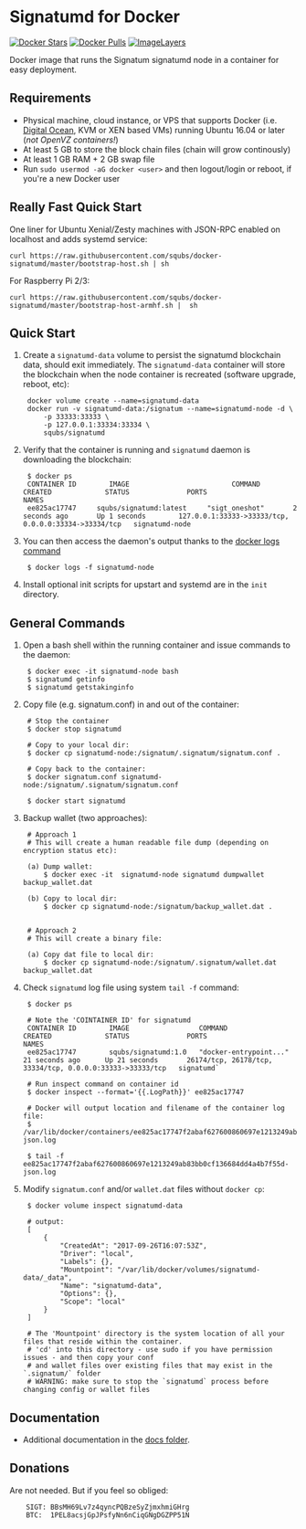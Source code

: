 ﻿Signatumd for Docker
===================

[![Docker Stars](https://img.shields.io/docker/stars/squbs/signatumd.svg)](https://hub.docker.com/r/squbs/signatumd/)
[![Docker Pulls](https://img.shields.io/docker/pulls/squbs/signatumd.svg)](https://hub.docker.com/r/squbs/signatumd/)
[![ImageLayers](https://images.microbadger.com/badges/image/squbs/signatumd.svg)](https://microbadger.com/#/images/squbs/signatumd)

Docker image that runs the Signatum signatumd node in a container for easy deployment.


Requirements
------------

* Physical machine, cloud instance, or VPS that supports Docker (i.e. [Digital Ocean](https://goo.gl/eWziH7), KVM or XEN based VMs) running Ubuntu 16.04 or later (*not OpenVZ containers!*)
* At least 5 GB to store the block chain files (chain will grow continously)
* At least 1 GB RAM + 2 GB swap file
* Run `sudo usermod -aG docker <user>` and then logout/login or reboot, if you're a new Docker user


Really Fast Quick Start
-----------------------

One liner for Ubuntu Xenial/Zesty machines with JSON-RPC enabled on localhost and adds systemd service:

    curl https://raw.githubusercontent.com/squbs/docker-signatumd/master/bootstrap-host.sh | sh

For Raspberry Pi 2/3:

    curl https://raw.githubusercontent.com/squbs/docker-signatumd/master/bootstrap-host-armhf.sh |  sh


Quick Start
-----------

1. Create a `signatumd-data` volume to persist the signatumd blockchain data, should exit immediately.  The `signatumd-data` container will store the blockchain when the node container is recreated (software upgrade, reboot, etc):

        docker volume create --name=signatumd-data
        docker run -v signatumd-data:/signatum --name=signatumd-node -d \
            -p 33333:33333 \
            -p 127.0.0.1:33334:33334 \
            squbs/signatumd

2. Verify that the container is running and `signatumd` daemon is downloading the blockchain:

        $ docker ps
        CONTAINER ID        IMAGE                         COMMAND             CREATED             STATUS              PORTS                                              NAMES
        ee825ac17747     squbs/signatumd:latest     "sigt_oneshot"       2 seconds ago       Up 1 seconds        127.0.0.1:33333->33333/tcp, 0.0.0.0:33334->33334/tcp   signatumd-node

3. You can then access the daemon's output thanks to the [docker logs command]( https://docs.docker.com/reference/commandline/cli/#logs)

        $ docker logs -f signatumd-node

4. Install optional init scripts for upstart and systemd are in the `init` directory.


General Commands
----------------

1. Open a bash shell within the running container and issue commands to the daemon:

        $ docker exec -it signatumd-node bash
        $ signatumd getinfo
        $ signatumd getstakinginfo

2. Copy file (e.g. signatum.conf) in and out of the container: 
        
        # Stop the container
        $ docker stop signatumd

        # Copy to your local dir:
        $ docker cp signatumd-node:/signatum/.signatum/signatum.conf .
        
        # Copy back to the container: 
        $ docker signatum.conf signatumd-node:/signatum/.signatum/signatum.conf 

        $ docker start signatumd

3. Backup wallet (two approaches): 

        # Approach 1 
        # This will create a human readable file dump (depending on encryption status etc):

        (a) Dump wallet:
            $ docker exec -it  signatumd-node signatumd dumpwallet backup_wallet.dat
        
        (b) Copy to local dir: 
            $ docker cp signatumd-node:/signatum/backup_wallet.dat .


        # Approach 2
        # This will create a binary file:

        (a) Copy dat file to local dir: 
            $ docker cp signatumd-node:/signatum/.signatum/wallet.dat backup_wallet.dat

4. Check `signatumd` log file using system `tail -f` command:

        $ docker ps

        # Note the 'COINTAINER ID' for signatumd
        CONTAINER ID        IMAGE                 COMMAND                  CREATED             STATUS              PORTS                                                       NAMES
        ee825ac17747        squbs/signatumd:1.0   "docker-entrypoint..."   21 seconds ago      Up 21 seconds       26174/tcp, 26178/tcp, 33334/tcp, 0.0.0.0:33333->33333/tcp   signatumd`

        # Run inspect command on container id
        $ docker inspect --format='{{.LogPath}}' ee825ac17747

        # Docker will output location and filename of the container log file:  
        $ /var/lib/docker/containers/ee825ac17747f2abaf627600860697e1213249ab83bb0cf136684dd4a4b7f55d/ee825ac17747f2abaf627600860697e1213249ab83bb0cf136684dd4a4b7f55d-json.log
        
        $ tail -f ee825ac17747f2abaf627600860697e1213249ab83bb0cf136684dd4a4b7f55d-json.log

5. Modify `signatum.conf` and/or `wallet.dat` files without `docker cp`:

        $ docker volume inspect signatumd-data
       
        # output: 
        [
            {
                "CreatedAt": "2017-09-26T16:07:53Z",
                "Driver": "local",
                "Labels": {},
                "Mountpoint": "/var/lib/docker/volumes/signatumd-data/_data",
                "Name": "signatumd-data",
                "Options": {},
                "Scope": "local"
            }
        ]

        # The 'Mountpoint' directory is the system location of all your files that reside within the container.
        # 'cd' into this directory - use sudo if you have permission issues - and then copy your conf 
        # and wallet files over existing files that may exist in the `.signatum/` folder
        # WARNING: make sure to stop the `signatumd` process before changing config or wallet files


Documentation
-------------

* Additional documentation in the [docs folder](docs).


Donations
---------

Are not needed.  But if you feel so obliged:

        SIGT: BBsMH69Lv7z4qyncPQBzeSyZjmxhmiGHrg
        BTC:  1PEL8acsjGpJPsfyNn6nCiqGNgDGZPP51N
